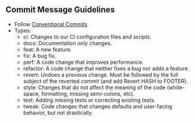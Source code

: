 ## Commit Message Guidelines

- Follow [Conventional Commits](www.conventionalcommits.org)
- Types:
  - ci: Changes to our CI configuration files and scripts.
  - docs: Documentation only changes.
  - feat: A new feature.
  - fix: A bug fix.
  - perf: A code change that improves performance.
  - refactor: A code change that neither fixes a bug nor adds a feature.
  - revert: Undoes a previous change. Must be followed by the full subject of
    the reverted commit (and add Revert HASH to FOOTER).
  - style: Changes that do not affect the meaning of the code (white-space,
    formatting, missing semi-colons, etc).
  - test: Adding missing tests or correcting existing tests.
  - tweak: Code changes that changes defaults and user-facing behavior, but not
    drastically.
